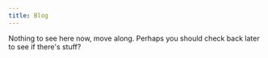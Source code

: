 ```yaml
---
title: Blog
---
```


Nothing to see here now, move along.
Perhaps you should check back later to see if there's stuff?
